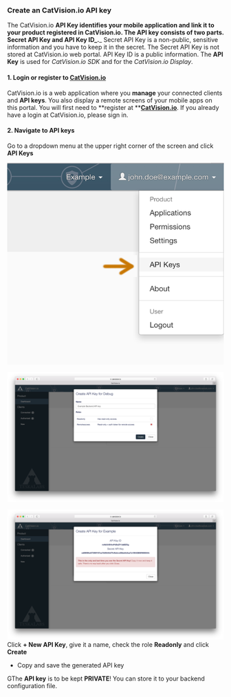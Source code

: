 ### Create an CatVision.io API key

The CatVision.io **API Key **identifies your mobile application and link it to your product registered in CatVision.io. The API key consists of two parts. **Secret API Key** and **API Key ID**_**.**_ Secret API Key is a non-public, sensitive information and you have to keep it in the secret. The Secret API Key is not stored at CatVision.io web portal. API Key ID is a public information.  The **API Key** is used for _CatVision.io SDK_ and for the _CatVision.io Display_.

#### 1. Login or register to [CatVision.io](https://app.catvision.io/)

CatVision.io is a web application where you **manage** your connected clients and  **API keys**. You also display a remote screens of your mobile apps on this portal. You will first need to **register at **[**CatVision.io**](https://app.catvision.io/). If you already have a login at CatVision.io, please sign in.

#### 2. Navigate to API keys

Go to a dropdown menu at the upper right corner of the screen and click **API Keys**

![CatVision.io Add App Menu](assets/cvio_add_apikey_menu2.png)

![CatVision.io Add App Menu](assets/cvio_add_apikey.png)

![CatVision.io Add App Menu](assets/cvio_add_apikey_done.png)Click **+ New API Key**, give it a name, check the role **Readonly** and click **Create**

* Copy and save the generated API key

GThe **API key** is to be kept **PRIVATE**! You can store it to your backend configuration file.

